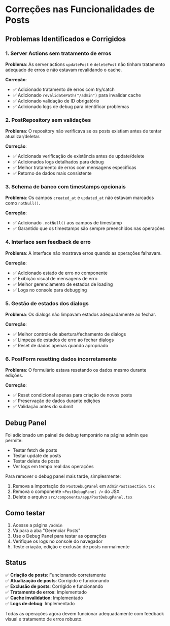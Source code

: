 # Correções nas Funcionalidades de Posts

## Problemas Identificados e Corrigidos

### 1. **Server Actions sem tratamento de erros**

**Problema**: As server actions `updatePost` e `deletePost` não tinham tratamento adequado de erros e não estavam revalidando o cache.

**Correção**:

- ✅ Adicionado tratamento de erros com try/catch
- ✅ Adicionado `revalidatePath("/admin")` para invalidar cache
- ✅ Adicionado validação de ID obrigatório
- ✅ Adicionado logs de debug para identificar problemas

### 2. **PostRepository sem validações**

**Problema**: O repository não verificava se os posts existiam antes de tentar atualizar/deletar.

**Correção**:

- ✅ Adicionada verificação de existência antes de update/delete
- ✅ Adicionados logs detalhados para debug
- ✅ Melhor tratamento de erros com mensagens específicas
- ✅ Retorno de dados mais consistente

### 3. **Schema de banco com timestamps opcionais**

**Problema**: Os campos `created_at` e `updated_at` não estavam marcados como `notNull()`.

**Correção**:

- ✅ Adicionado `.notNull()` aos campos de timestamp
- ✅ Garantido que os timestamps são sempre preenchidos nas operações

### 4. **Interface sem feedback de erro**

**Problema**: A interface não mostrava erros quando as operações falhavam.

**Correção**:

- ✅ Adicionado estado de erro no componente
- ✅ Exibição visual de mensagens de erro
- ✅ Melhor gerenciamento de estados de loading
- ✅ Logs no console para debugging

### 5. **Gestão de estados dos dialogs**

**Problema**: Os dialogs não limpavam estados adequadamente ao fechar.

**Correção**:

- ✅ Melhor controle de abertura/fechamento de dialogs
- ✅ Limpeza de estados de erro ao fechar dialogs
- ✅ Reset de dados apenas quando apropriado

### 6. **PostForm resetting dados incorretamente**

**Problema**: O formulário estava resetando os dados mesmo durante edições.

**Correção**:

- ✅ Reset condicional apenas para criação de novos posts
- ✅ Preservação de dados durante edições
- ✅ Validação antes do submit

## Debug Panel

Foi adicionado um painel de debug temporário na página admin que permite:

- Testar fetch de posts
- Testar update de posts
- Testar delete de posts
- Ver logs em tempo real das operações

Para remover o debug panel mais tarde, simplesmente:

1. Remova a importação do `PostDebugPanel` em `AdminPostsSection.tsx`
2. Remova o componente `<PostDebugPanel />` do JSX
3. Delete o arquivo `src/components/app/PostDebugPanel.tsx`

## Como testar

1. Acesse a página `/admin`
2. Vá para a aba "Gerenciar Posts"
3. Use o Debug Panel para testar as operações
4. Verifique os logs no console do navegador
5. Teste criação, edição e exclusão de posts normalmente

## Status

✅ **Criação de posts**: Funcionando corretamente  
✅ **Atualização de posts**: Corrigido e funcionando  
✅ **Exclusão de posts**: Corrigido e funcionando  
✅ **Tratamento de erros**: Implementado  
✅ **Cache invalidation**: Implementado  
✅ **Logs de debug**: Implementado

Todas as operações agora devem funcionar adequadamente com feedback visual e tratamento de erros robusto.
